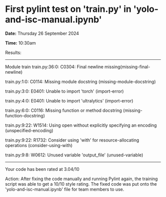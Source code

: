 # First pylint test on 'train.py' in 'yolo-and-isc-manual.ipynb'

**Date:** Thursday 26 September 2024

**Time:** 10:30am

Results: 
************* 
Module train
train.py:36:0: C0304: Final newline missing(missing-final-newline)

train.py:1:0: C0114: Missing module docstring (missing-module-docstring)

train.py:3:0: E0401: Unable to import 'torch' (import-error)

train.py:4:0: E0401: Unable to import 'ultralytics' (import-error)

train.py:6:0: C0116: Missing function or method docstring (missing-function-docstring)

train.py:9:22: W1514: Using open without explicitly specifying an encoding (unspecified-encoding)

train.py:9:22: R1732: Consider using 'with' for resource-allocating operations (consider-using-with)

train.py:9:8: W0612: Unused variable 'output_file' (unused-variable)

-----------------------------------
Your code has been rated at 3.04/10

Action: 
After fixing the code manually and running Pylint again, the training script was able to get a 10/10 style rating. The fixed code was put onto the 'yolo-and-isc-manual.ipynb' file for team members to use.

